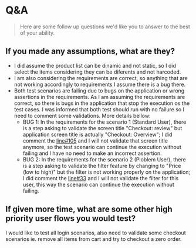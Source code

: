 # Q&A

> Here are some follow up questions we'd like you to answer to the best of your ability.

## If you made any assumptions, what are they?

- I did assume the product list can be dinamic and not static, so I did select the items considering they can be diferents and not harcoded.
- I am also considering the requirements are correct, so anything that are not working accordingly to requirements I assume there is a bug there.
- Both test scenarios are failing due to bugs on the application or wrong assertions in the requirements. As I am assuming the requirements are correct, so there is bugs in the application that stop the execution os the test cases. I was informed that both test should run with no failure so I need to comment some validations. More details bellow:
  - BUG 1: In the requirements for the scenario 1 (Standard User), there is a step asking to validate the screen title "Checkout: review" but application screen title is actually "Checkout: Overview"; I did comment the [line#105](cypress/support/commands.ts) and I will not validate that screen title anymore, so the test scenario can continue the execution without failing and I have no need to make an incorrect assertion.
  - BUG 2: In the requirements for the scenario 2 (Ploblem User), there is a step asking to validate the filter feature by changing to "Price (low to high)" but the filter is not working properly on the application; I did comment the [line#33](cypress/e2e/product-page.spec.cy.ts) and I will not validate the filter for this user, this way the scenario can continue the execution without failing.


## If given more time, what are some other high priority user flows you would test?

I would like to test all login scenarios, also need to validate some checkout scenarios ie. remove all items from cart and try to checkout a zero order.
